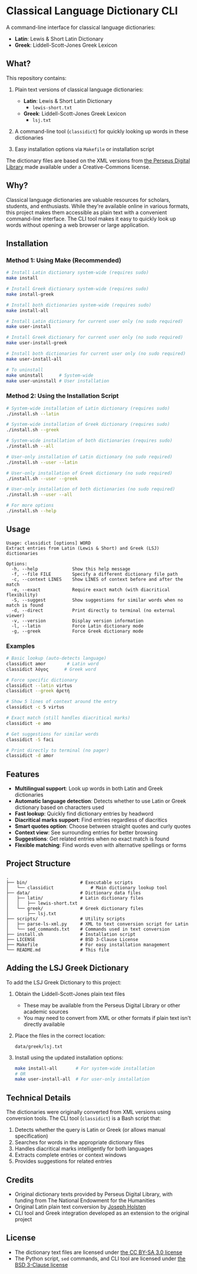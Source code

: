# Classical Language Dictionary CLI

A command-line interface for classical language dictionaries:

- **Latin**: Lewis & Short Latin Dictionary
- **Greek**: Liddell-Scott-Jones Greek Lexicon

## What?

This repository contains:

1. Plain text versions of classical language dictionaries:
   - **Latin**: Lewis & Short Latin Dictionary
     - `lewis-short.txt`
   - **Greek**: Liddell-Scott-Jones Greek Lexicon
     - `lsj.txt`

2. A command-line tool (`classidict`) for quickly looking up words in these dictionaries

3. Easy installation options via `Makefile` or installation script

The dictionary files are based on the XML versions from [the Perseus Digital Library](http://www.perseus.tufts.edu/hopper/) made available under a Creative-Commons license.

## Why?

Classical language dictionaries are valuable resources for scholars, students, and enthusiasts. While they're available online in various formats, this project makes them accessible as plain text with a convenient command-line interface. The CLI tool makes it easy to quickly look up words without opening a web browser or large application.

## Installation

### Method 1: Using Make (Recommended)

```bash
# Install Latin dictionary system-wide (requires sudo)
make install

# Install Greek dictionary system-wide (requires sudo)
make install-greek

# Install both dictionaries system-wide (requires sudo)
make install-all

# Install Latin dictionary for current user only (no sudo required)
make user-install

# Install Greek dictionary for current user only (no sudo required)
make user-install-greek

# Install both dictionaries for current user only (no sudo required)
make user-install-all

# To uninstall
make uninstall      # System-wide
make user-uninstall # User installation
```

### Method 2: Using the Installation Script

```bash
# System-wide installation of Latin dictionary (requires sudo)
./install.sh --latin

# System-wide installation of Greek dictionary (requires sudo)
./install.sh --greek

# System-wide installation of both dictionaries (requires sudo)
./install.sh --all

# User-only installation of Latin dictionary (no sudo required)
./install.sh --user --latin

# User-only installation of Greek dictionary (no sudo required)
./install.sh --user --greek

# User-only installation of both dictionaries (no sudo required)
./install.sh --user --all

# For more options
./install.sh --help
```

## Usage

```
Usage: classidict [options] WORD
Extract entries from Latin (Lewis & Short) and Greek (LSJ) dictionaries

Options:
  -h, --help             Show this help message
  -f, --file FILE        Specify a different dictionary file path
  -c, --context LINES    Show LINES of context before and after the match
  -e, --exact            Require exact match (with diacritical flexibility)
  -S, --suggest          Show suggestions for similar words when no match is found
  -d, --direct           Print directly to terminal (no external viewer)
  -v, --version          Display version information
  -l, --latin            Force Latin dictionary mode
  -g, --greek            Force Greek dictionary mode
```

### Examples

```bash
# Basic lookup (auto-detects language)
classidict amor        # Latin word
classidict λόγος      # Greek word

# Force specific dictionary
classidict --latin virtus
classidict --greek ἀρετή

# Show 5 lines of context around the entry
classidict -c 5 virtus

# Exact match (still handles diacritical marks)
classidict -e amo

# Get suggestions for similar words
classidict -S faci

# Print directly to terminal (no pager)
classidict -d amor
```

## Features

- **Multilingual support**: Look up words in both Latin and Greek dictionaries
- **Automatic language detection**: Detects whether to use Latin or Greek dictionary based on characters used
- **Fast lookup**: Quickly find dictionary entries by headword
- **Diacritical marks support**: Find entries regardless of diacritics
- **Smart quotes option**: Choose between straight quotes and curly quotes
- **Context view**: See surrounding entries for better browsing
- **Suggestions**: Get related entries when no exact match is found
- **Flexible matching**: Find words even with alternative spellings or forms

## Project Structure

```
.
├── bin/                    # Executable scripts
│   └── classidict              # Main dictionary lookup tool
├── data/                   # Dictionary data files
│   ├── latin/              # Latin dictionary files
│   │   ├── lewis-short.txt
│   └── greek/              # Greek dictionary files
│       ├── lsj.txt
├── scripts/                # Utility scripts
│   ├── parse-ls-xml.py     # XML to text conversion script for Latin
│   └── sed_commands.txt    # Commands used in text conversion
├── install.sh              # Installation script
├── LICENSE                 # BSD 3-Clause License
├── Makefile                # For easy installation management
└── README.md               # This file
```

## Adding the LSJ Greek Dictionary

To add the LSJ Greek Dictionary to this project:

1. Obtain the Liddell-Scott-Jones plain text files
   - These may be available from the Perseus Digital Library or other academic sources
   - You may need to convert from XML or other formats if plain text isn't directly available

2. Place the files in the correct location:
   ```
   data/greek/lsj.txt
   ```

3. Install using the updated installation options:
   ```bash
   make install-all       # For system-wide installation
   # OR
   make user-install-all  # For user-only installation
   ```

## Technical Details

The dictionaries were originally converted from XML versions using conversion tools. The CLI tool (`classidict`) is a Bash script that:

1. Detects whether the query is Latin or Greek (or allows manual specification)
2. Searches for words in the appropriate dictionary files
3. Handles diacritical marks intelligently for both languages
4. Extracts complete entries or context windows
5. Provides suggestions for related entries

## Credits

- Original dictionary texts provided by Perseus Digital Library, with funding from The National Endowment for the Humanities
- Original Latin plain text conversion by [Joseph Holsten](https://github.com/josephholsten)
- CLI tool and Greek integration developed as an extension to the original project

## License

- The dictionary text files are licensed under [the CC BY-SA 3.0 license](https://creativecommons.org/licenses/by-sa/3.0/us/)
- The Python script, `sed` commands, and CLI tool are licensed under [the BSD 3-Clause license](https://opensource.org/licenses/BSD-3-Clause)
